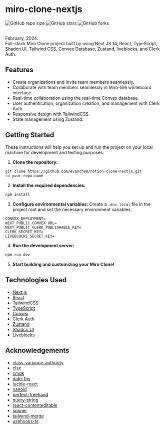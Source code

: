 # miro-clone-nextjs

![GitHub repo size](https://img.shields.io/github/repo-size/evanch98/miro-clone-nextjs)
![GitHub stars](https://img.shields.io/github/stars/evanch98/miro-clone-nextjs?style=social)
![GitHub forks](https://img.shields.io/github/forks/evanch98/miro-clone-nextjs?style=social)

<br />
February, 2024. <br />
Full-stack Miro Clone project built by using Next JS 14, React, TypeScript, Shadcn UI, Tailwind CSS, Convex Database, Zustand, liveblocks, and Clerk Auth.

## Features

- Create organizations and invite team members seamlessly.
- Collaborate with team members seamlessly in Miro-like whiteboard interface.
- Real-time collaboration using the real-time Convex database.
- User authentication, organization creation, and management with Clerk Auth.
- Responsive design with TailwindCSS.
- State management using Zustand.

## Getting Started

These instructions will help you set up and run the project on your local machine for development and testing purposes.

1. **Clone the repository:**

```bash
git clone https://github.com/evanch98/notion-clone-nextjs.git
cd your-repo-name
```

2. **Install the required dependencies:**

```bash
npm install
```

3. **Configure environmental variables:**
   Create a `.env.local` file in the project root and set the necessary environment variables.

```
CONVEX_DEPLOYMENT=
NEXT_PUBLIC_CONVEX_URL=
NEXT_PUBLIC_CLERK_PUBLISHABLE_KEY=
CLERK_SECRET_KEY=
LIVEBLOCKS_SECRET_KEY=
```

4. **Run the development server:**

```bash
npm run dev
```

5. **Start building and customizing your Miro Clone!**

## Technologies Used

- [Next.js](https://nextjs.org/)
- [React](https://react.dev/)
- [TailwindCSS](https://tailwindcss.com/)
- [TypeScript](https://www.typescriptlang.org/)
- [Convex](https://www.convex.dev/)
- [Clerk Auth](https://clerk.com/)
- [Zustand](https://docs.pmnd.rs/zustand/getting-started/introduction)
- [Shadcn UI](https://ui.shadcn.com/)
- [Liveblocks](https://liveblocks.io/)

## Acknowledgements

- [class-variance-authority](https://www.npmjs.com/package/class-variance-authority)
- [clsx](https://www.npmjs.com/package/clsx)
- [cmdk](https://www.npmjs.com/package/cmdk)
- [date-fns](https://www.npmjs.com/package/date-fns)
- [lucide-react](https://www.npmjs.com/package/lucide-react)
- [nanoid](https://www.npmjs.com/package/nanoid)
- [perfect-freehand](https://www.npmjs.com/package/perfect-freehand)
- [query-string](https://www.npmjs.com/package/query-string)
- [react-contenteditable](https://www.npmjs.com/package/react-contenteditable)
- [sonner](https://www.npmjs.com/package/sonner)
- [tailwind-merge](https://www.npmjs.com/package/tailwind-merge)
- [usehooks-ts](https://www.npmjs.com/package/usehooks-ts)
